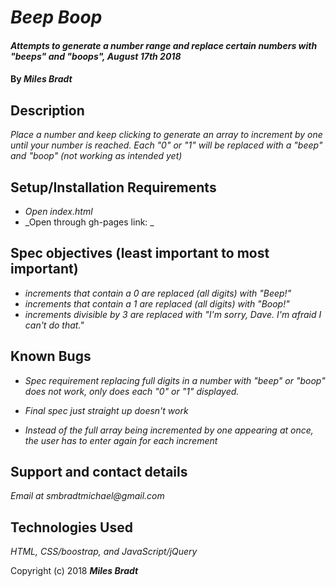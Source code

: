 # _Beep Boop_

#### _Attempts to generate a number range and replace certain numbers with "beeps" and "boops", August 17th 2018_

#### By _**Miles Bradt**_

## Description

_Place a number and keep clicking to generate an array to increment by one until your number is reached. Each "0" or "1" will be replaced with a "beep" and "boop" (not working as intended yet)_

## Setup/Installation Requirements

* _Open index.html_
* _Open through gh-pages link: _

## Spec objectives (least important to most important)

* _increments that contain a 0 are replaced (all digits) with "Beep!"_
* _increments that contain a 1 are replaced (all digits) with "Boop!"_
* _increments divisible by 3 are replaced with "I'm sorry, Dave. I'm afraid I can't do that."_

## Known Bugs

* _Spec requirement replacing full digits in a number with "beep" or "boop" does not work, only does each "0" or "1" displayed._

* _Final spec just straight up doesn't work_

* _Instead of the full array being incremented by one appearing at once, the user has to enter again for each increment_

## Support and contact details

_Email at smbradtmichael@gmail.com_

## Technologies Used

_HTML, CSS/boostrap, and JavaScript/jQuery_


Copyright (c) 2018 **_Miles Bradt_**
